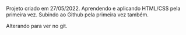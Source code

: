 Projeto criado em 27/05/2022.
Aprendendo e aplicando HTML/CSS pela primeira vez.
Subindo ao Github pela primeira vez também.


Alterando para ver no git.